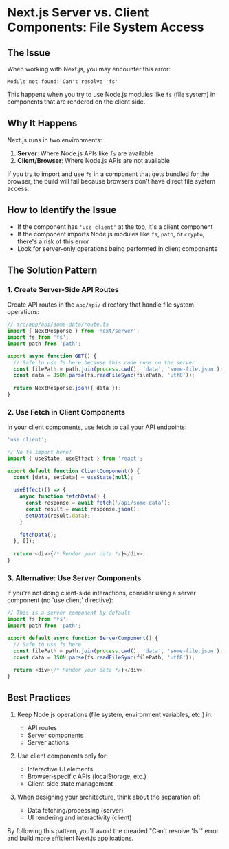# Next.js Server vs. Client Components: File System Access

## The Issue

When working with Next.js, you may encounter this error:

```
Module not found: Can't resolve 'fs'
```

This happens when you try to use Node.js modules like `fs` (file system) in components that are rendered on the client side.

## Why It Happens

Next.js runs in two environments:
1. **Server**: Where Node.js APIs like `fs` are available
2. **Client/Browser**: Where Node.js APIs are not available

If you try to import and use `fs` in a component that gets bundled for the browser, the build will fail because browsers don't have direct file system access.

## How to Identify the Issue

- If the component has `'use client'` at the top, it's a client component
- If the component imports Node.js modules like `fs`, `path`, or `crypto`, there's a risk of this error
- Look for server-only operations being performed in client components

## The Solution Pattern

### 1. Create Server-Side API Routes

Create API routes in the `app/api/` directory that handle file system operations:

```typescript
// src/app/api/some-data/route.ts
import { NextResponse } from 'next/server';
import fs from 'fs';
import path from 'path';

export async function GET() {
  // Safe to use fs here because this code runs on the server
  const filePath = path.join(process.cwd(), 'data', 'some-file.json');
  const data = JSON.parse(fs.readFileSync(filePath, 'utf8'));
  
  return NextResponse.json({ data });
}
```

### 2. Use Fetch in Client Components

In your client components, use fetch to call your API endpoints:

```typescript
'use client';

// No fs import here!
import { useState, useEffect } from 'react';

export default function ClientComponent() {
  const [data, setData] = useState(null);
  
  useEffect(() => {
    async function fetchData() {
      const response = await fetch('/api/some-data');
      const result = await response.json();
      setData(result.data);
    }
    
    fetchData();
  }, []);
  
  return <div>{/* Render your data */}</div>;
}
```

### 3. Alternative: Use Server Components

If you're not doing client-side interactions, consider using a server component (no 'use client' directive):

```typescript
// This is a server component by default
import fs from 'fs';
import path from 'path';

export default async function ServerComponent() {
  // Safe to use fs here
  const filePath = path.join(process.cwd(), 'data', 'some-file.json');
  const data = JSON.parse(fs.readFileSync(filePath, 'utf8'));
  
  return <div>{/* Render your data */}</div>;
}
```

## Best Practices

1. Keep Node.js operations (file system, environment variables, etc.) in:
   - API routes
   - Server components
   - Server actions
   
2. Use client components only for:
   - Interactive UI elements
   - Browser-specific APIs (localStorage, etc.)
   - Client-side state management

3. When designing your architecture, think about the separation of:
   - Data fetching/processing (server)
   - UI rendering and interactivity (client)

By following this pattern, you'll avoid the dreaded "Can't resolve 'fs'" error and build more efficient Next.js applications. 